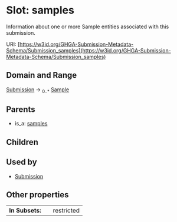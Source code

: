 
# Slot: samples


Information about one or more Sample entities associated with this submission.

URI: [https://w3id.org/GHGA-Submission-Metadata-Schema/Submission_samples](https://w3id.org/GHGA-Submission-Metadata-Schema/Submission_samples)


## Domain and Range

[Submission](Submission.md) &#8594;  <sub>0..\*</sub> [Sample](Sample.md)

## Parents

 *  is_a: [samples](samples.md)

## Children


## Used by

 * [Submission](Submission.md)

## Other properties

|  |  |  |
| --- | --- | --- |
| **In Subsets:** | | restricted |

